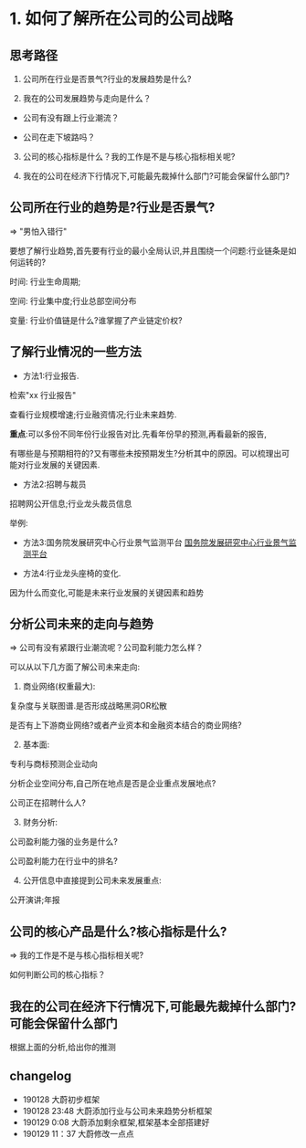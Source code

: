 # 1. 如何了解所在公司的公司战略


## 思考路径

1. 公司所在行业是否景气?行业的发展趋势是什么?


2. 我在的公司发展趋势与走向是什么？

- 公司有没有跟上行业潮流？

- 公司在走下坡路吗？

3. 公司的核心指标是什么？我的工作是不是与核心指标相关呢?

4. 我在的公司在经济下行情况下,可能最先裁掉什么部门?可能会保留什么部门?

## 公司所在行业的趋势是?行业是否景气?

=> "男怕入错行"

要想了解行业趋势,首先要有行业的最小全局认识,并且围绕一个问题:行业链条是如何运转的?

时间: 行业生命周期;

空间: 行业集中度;行业总部空间分布

变量: 行业价值链是什么?谁掌握了产业链定价权?



## 了解行业情况的一些方法

- 方法1:行业报告.

检索"xx 行业报告"

查看行业规模增速;行业融资情况;行业未来趋势.

**重点**:可以多份不同年份行业报告对比.先看年份早的预测,再看最新的报告,

有哪些是与预期相符的?又有哪些未按预期发生?分析其中的原因。可以梳理出可能对行业发展的关键因素.



- 方法2:招聘与裁员

招聘网公开信息;行业龙头裁员信息

举例:


- 方法3:国务院发展研究中心行业景气监测平台
[国务院发展研究中心行业景气监测平台](http://drcicms.drcnet.com.cn/)

- 方法4:行业龙头座椅的变化.

因为什么而变化,可能是未来行业发展的关键因素和趋势


## 分析公司未来的走向与趋势

=> 公司有没有紧跟行业潮流呢？公司盈利能力怎么样？


可以从以下几方面了解公司未来走向:

1. 商业网络(权重最大):

复杂度与关联图谱.是否形成战略黑洞OR松散

是否有上下游商业网络?或者产业资本和金融资本结合的商业网络?


2. 基本面:

专利与商标预测企业动向

分析企业空间分布,自己所在地点是否是企业重点发展地点?

公司正在招聘什么人?

3. 财务分析: 

公司盈利能力强的业务是什么?

公司盈利能力在行业中的排名?

4. 公开信息中直接提到公司未来发展重点:

公开演讲;年报


## 公司的核心产品是什么?核心指标是什么?

=> 我的工作是不是与核心指标相关呢?

如何判断公司的核心指标？





## 我在的公司在经济下行情况下,可能最先裁掉什么部门?可能会保留什么部门

根据上面的分析,给出你的推测


## changelog

- 190128 大蔚初步框架
- 190128 23:48 大蔚添加行业与公司未来趋势分析框架
- 190129 0:08 大蔚添加剩余框架,框架基本全部搭建好
- 190129 11：37 大蔚修改一点点